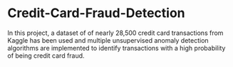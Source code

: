 # Credit-Card-Fraud-Detection
In this project, a dataset of of nearly 28,500 credit card transactions from Kaggle has been used and multiple unsupervised anomaly detection algorithms are implemented to identify transactions with a high probability of being credit card fraud.
